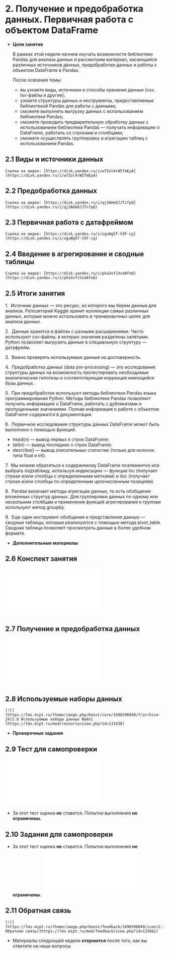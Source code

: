
# 2. Получение и предобработка данных. Первичная работа с объектом DataFrame

- **Цели занятия**
    
    В рамках этой недели начнем изучать возможности библиотеки Pandas для анализа данных и рассмотрим материал, касающийся различных источников данных, предобработки данных и работы с объектом DataFrame в Pandas.
    
    После освоения темы:
    
    - вы узнаете виды, источники и способы хранения данных (csv, tsv-файлы и другие);
    - узнаете структуры данных и инструменты, предоставляемые библиотекой Pandas для работы с данными;
    - сможете выполнять выгрузку данных с использованием библиотеки Pandas;
    - сможете проводить предварительную обработку данных с использованием библиотеки Pandas — получать информацию о DataFrame, работать со строками и столбцами;
    - сможете осуществлять группировку и агрегацию таблиц с использованием Pandas.
    
## 2.1 Виды и источники данных
  
    Ссылка на видео: [https://disk.yandex.ru/i/w7Iol4rWIfmEyA](https://disk.yandex.ru/i/w7Iol4rWIfmEyA)  
    
## 2.2 Предобработка данных
    Ссылка на видео: [https://disk.yandex.ru/i/qj3AHeDJJTcfpQ](https://disk.yandex.ru/i/qj3AHeDJJTcfpQ)  
    
## 2.3 Первичная работа с датафреймом
    
    Ссылка на видео: [https://disk.yandex.ru/i/zguWg5f-V3F-cg](https://disk.yandex.ru/i/zguWg5f-V3F-cg)  
    
## 2.4 Введение в агрегирование и сводные таблицы
    
    Ссылка на видео: [https://disk.yandex.ru/i/pha3vfJ3sdAfoQ](https://disk.yandex.ru/i/pha3vfJ3sdAfoQ)  
    
## 2.5 Итоги занятия
    
1.  Источник данных — это ресурс, из которого мы берем данные для анализа.   Репозиторий Kaggle хранит коллекции самых различных данных, которые можно использовать в тренировочных целях для анализа данных. 

2.  Данные хранятся в файлах с разными расширениями. Часто используют csv-файлы, в которых значения разделены запятыми. Python позволяет выгрузить данные в специальную структуру — датафрейм.

3.  Важно проверять используемые данные на достоверность. 

4.  Предобработка данных (data pre-processing) — это исследование структуры данных на возможность протестировать необходимые аналитические гипотезы и соответствующая коррекция имеющейся базы данных. 

5.  При предобработке используют методы библиотеки Pandas языка программирования Python. Методы библиотеки Pandas позволяют получить информацию о DataFrame, работать с дубликатами и пропущенными значениями. Полная информация о работе с объектом DataFrame содержится в документации.

6.  Первичное исследование структуры данных DataFrame может быть выполнено с помощью функций:

- head(n) — вывод первых n строк DataFrame;
- tail(n) — вывод последних n строк DataFrame:
- describe() — вывод описательных статистик (только для колонок типа float и int).

7.  Мы можем обратиться к содержимому DataFrame поэлементно или выбрать подтаблицу, используя индексацию — функции loc (получает строки и/или столбцы с определенными метками) и iloc (получает строки и/или столбцы по определенным целочисленным позициям). 

8.  Pandas включает методы агрегации данных, то есть обобщение вложенных структур данных. Для группировки данных по одному или нескольким столбцам и применения функций агрегирования к группам используют метод groupby. 

9.  Еще один инструмент обобщения и представления данных — сводные таблицы, которые реализуются с помощью метода pivot_table. Сводная таблица позволяет просмотреть данные в более удобном формате.
    
- **Дополнительные материалы**
    
## 2.6 Конспект занятия
  
![](Получение%20и%20предобработка%20данных.%20Первичная%20работа%20с%20DataFrame.pdf)
    
## 2.7 Получение и предобработка данных
    
![2.7 Получение и предобработка данных](2-Data_preprocessing.md)
    
## 2.8 Используемые наборы данных
    
    [![](https://lms.mipt.ru/theme/image.php/boost/core/1696596049/f/archive-24)2.8 Используемые наборы данных Файл](https://lms.mipt.ru/mod/resource/view.php?id=131838)
    
- **Проверочные задания**
    
## 2.9 Тест для самопроверки
![](2.9-Тестдлясамопроверки.pdf)
- За этот тест оценка **не** ставится. Попытки выполнения **не ограничены.**
    
## 2.10 Задания для самопроверки
- За этот тест оценка **не** ставится. Попытки выполнения **не ограничены.**
![](src/ML/Модуль%201.%20Python%20для%20анализа%20данных/assets/2.10%20Задания%20для%20самопроверки.pdf) 
## 2.11 Обратная связь

    [![](https://lms.mipt.ru/theme/image.php/boost/feedback/1696596049/icon)2.11 Обратная связь](https://lms.mipt.ru/mod/feedback/view.php?id=133662)
    
- Материалы следующей недели **откроются** после того, как вы ответите на наши вопросы